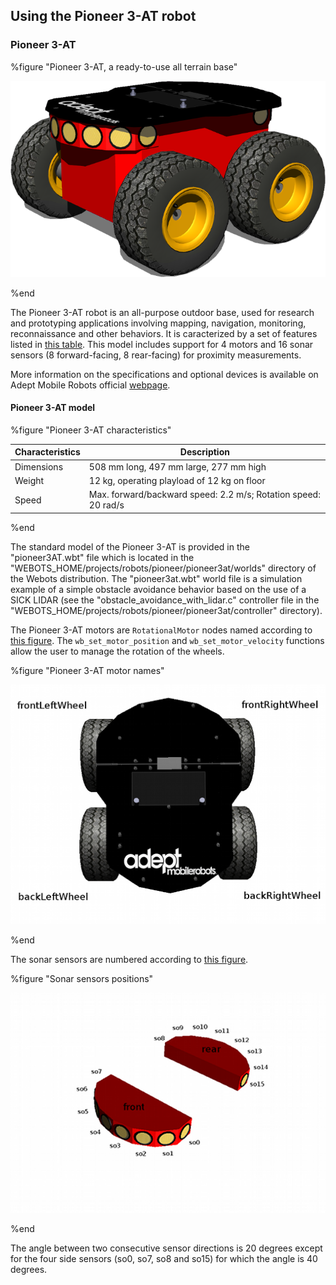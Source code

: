 ## Using the Pioneer 3-AT robot

### Pioneer 3-AT

%figure "Pioneer 3-AT, a ready-to-use all terrain base"

![pioneer3at_real.png](images/pioneer3at.png)

%end

The Pioneer 3-AT robot is an all-purpose outdoor base, used for research and prototyping applications involving mapping, navigation, monitoring, reconnaissance and other behaviors.
It is caracterized by a set of features listed in [this table](#pioneer-3-at-features).
This model includes support for 4 motors and 16 sonar sensors (8 forward-facing, 8 rear-facing) for proximity measurements.

More information on the specifications and optional devices is available on Adept Mobile Robots official [webpage](http://www.mobilerobots.com/ResearchRobots/ResearchRobots/P3AT.aspx).

#### Pioneer 3-AT model

%figure "Pioneer 3-AT characteristics"

| Characteristics     | Description                                                                     |
| ------------------- | ------------------------------------------------------------------------------- |
| Dimensions          | 508 mm long, 497 mm large, 277 mm high                                          |
| Weight              | 12 kg, operating playload of 12 kg on floor                                     |
| Speed               | Max. forward/backward speed: 2.2 m/s; Rotation speed: 20 rad/s                  |

%end

The standard model of the Pioneer 3-AT is provided in the "pioneer3AT.wbt" file which is located in the "WEBOTS\_HOME/projects/robots/pioneer/pioneer3at/worlds" directory of the Webots distribution.
The "pioneer3at.wbt" world file is a simulation example of a simple obstacle avoidance behavior based on the use of a SICK LIDAR (see the "obstacle\_avoidance\_with\_lidar.c" controller file in the "WEBOTS\_HOME/projects/robots/pioneer/pioneer3at/controller" directory).

The Pioneer 3-AT motors are `RotationalMotor` nodes named according to [this figure](#pioneer-3-at-motor-names).
The `wb_set_motor_position` and `wb_set_motor_velocity` functions allow the user to manage the rotation of the wheels.

%figure "Pioneer 3-AT motor names"

![pioneer3at_wheels.png](images/pioneer3at_wheels.png)

%end

The sonar sensors are numbered according to [this figure](#sonar-sensors-positions).

%figure "Sonar sensors positions"

![pioneer3at_sonars.png](images/pioneer3at_sonars.png)

%end

The angle between two consecutive sensor directions is 20 degrees except for the four side sensors (so0, so7, so8 and so15) for which the angle is 40 degrees.
